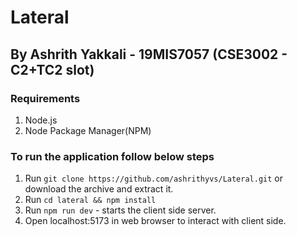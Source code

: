 # Lateral

## By Ashrith Yakkali - 19MIS7057 (CSE3002 - C2+TC2 slot)

### Requirements

1. Node.js
2. Node Package Manager(NPM)

### To run the application follow below steps

1. Run `git clone https://github.com/ashrithyvs/Lateral.git` or download the archive and extract it.
2. Run `cd lateral && npm install`
3. Run `npm run dev` - starts the client side server.
4. Open localhost:5173 in web browser to interact with client side.
